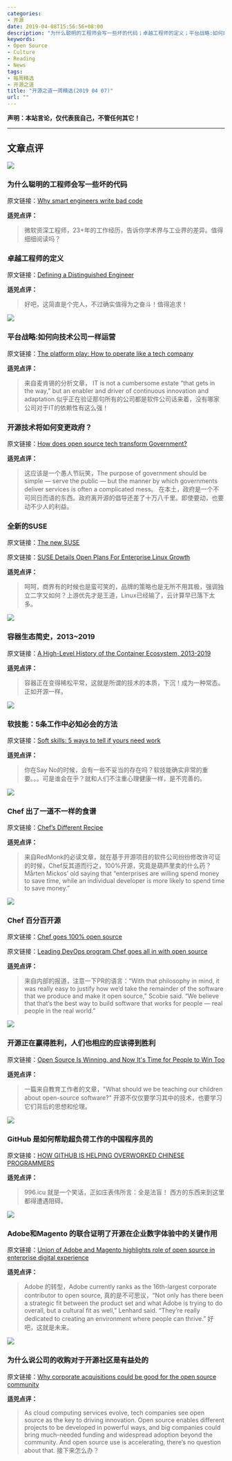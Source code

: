 ```yaml
---
categories:
- 开源
date: 2019-04-08T15:56:56+08:00
description: "为什么聪明的工程师会写一些坏的代码；卓越工程师的定义；平台战略:如何向技术公司一样运营；开源技术将如何变更政府？全新的SUSE；容器生态简史，2013~2019；软技能：5条工作中必知必会的方法；Chef 出了一道不一样的食谱；Chef 百分百开源；开源正在赢得胜利，人们也相应的应该得到胜利；GitHub 是如何帮助超负荷工作的中国程序员的；Adobe和Magento 的联合证明了开源在企业数字体验中的关键作用；为什么说公司的收购对于开源社区是有益处的"
keywords:
- Open Source
- Culture
- Reading
- News
tags:
- 每周精选
- 开源之道
title: "开源之道一周精选(2019 04 07)"
url: ""
---
```

**声明：本站言论，仅代表我自己，不管任何其它！**

---

## 文章点评

![](https://cdn-images-1.medium.com/max/600/1*PPlJ3e8OFCboOWk6GubrDw.jpeg)

### 为什么聪明的工程师会写一些坏的代码

原文链接：[Why smart engineers write bad code](https://changelog.com/podcast/339)

**适兕点评：**

> 微软资深工程师，23+年的工作经历，告诉你学术界与工业界的差异。值得细细阅读吗？

### 卓越工程师的定义

原文链接：[Defining a Distinguished Engineer](https://blog.jessfraz.com/post/defining-a-distinguished-engineer/)

**适兕点评：**

> 好吧，这简直是个完人，不过确实值得为之奋斗！值得追求！

![](https://www.mckinsey.com/~/media/McKinsey/Business%20Functions/McKinsey%20Digital/Our%20Insights/The%20platform%20play%20How%20to%20operate%20like%20a%20tech%20company/SVG-Platform-play-exhibit1_v5.ashx)

### 平台战略:如何向技术公司一样运营

原文链接：[The platform play: How to operate like a tech company](https://www.mckinsey.com/business-functions/digital-mckinsey/our-insights/the-platform-play-how-to-operate-like-a-tech-company?cid=other-eml-ttn-mip-mck&hlkid=e82ee13c710f4e5a9e6b789329708a5d&hctky=9999647&hdpid=0eb31b75-7bc6-4fde-b8aa-5a0f649b16ad)

**适兕点评：**

> 来自麦肯锡的分析文章， IT is not a cumbersome estate “that gets in the way,” but an enabler and driver of continuous innovation and adaptation.似乎正在验证那句所有的公司都是软件公司话来着，没有哪家公司对于IT的依赖性有这么强！

### 开源技术将如何变更政府？

原文链接：[How does open source tech transform Government?](https://www.openaccessgovernment.org/open-source-tech-transform/62059/)

**适兕点评：**

> 这应该是一个愚人节玩笑，The purpose of government should be simple — serve the public — but the manner by which governments deliver services is often a complicated mess。 在本土，政府是一个不可同日而语的东西。政府离开源的倡导还差了十万八千里。即使要动，也要动不少人的利益。

### 全新的SUSE

原文链接：[The new SUSE](https://www.zdnet.com/article/the-new-suse/)

原文链接：[SUSE Details Open Plans For Enterprise Linux Growth](https://www.forbes.com/sites/adrianbridgwater/2019/04/03/suse-details-open-plans-for-enterprise-linux-growth/#c53cf5b35c02)

**适兕点评：**

> 呵呵，商界有的时候也是蛮可笑的，品牌的策略也是无所不用其极，强调独立二字又如何？上游优先才是王道，Linux已经输了，云计算早已落下太多。

![](https://i2.wp.com/containerjournal.com/wp-content/uploads/2019/04/History-Container-Ecosystem.jpg?w=770&ssl=1)

### 容器生态简史，2013~2019

原文链接：[A High-Level History of the Container Ecosystem, 2013-2019](https://containerjournal.com/2019/04/01/a-high-level-history-of-the-container-ecosystem-2013-2019/)

**适兕点评：**

> 容器正在变得稀松平常，这就是所谓的技术的本质，下沉！成为一种常态。正如开源一样。

![](https://enterprisersproject.com/sites/default/files/styles/620x350/public/images/cio_emotionalintelligence_eq_idea.png?itok=ziJZbEwg)

### 软技能：5条工作中必知必会的方法

原文链接：[Soft skills: 5 ways to tell if yours need work](https://enterprisersproject.com/article/2019/4/soft-skills-5-ways-tell-if-yours-need-work?utm_medium=Email&utm_campaign=weekly&sc_cid=701f2000000RsGsAAK)

**适兕点评：**

> 你在Say No的时候，会有一些不妥当的存在吗？软技能确实非常的重要。。。可是谁会在乎？就和人们不注重心理健康一样，是不完善的。

![](https://redmonk.com/wp-content/uploads/2019/04/08a36e49-e04b-4334-b91d-d640c4db8586-6164-00000679b3515532-2.png)

### Chef 出了一道不一样的食谱

原文链接：[Chef’s Different Recipe](https://redmonk.com/sogrady/2019/04/02/chefs-different-recipe/)

**适兕点评：**

> 来自RedMonk的必读文章，就在基于开源项目的软件公司纷纷修改许可证的时候，Chef反其道而行之，100%开源，究竟是葫芦里卖的什么药？Mårten Mickos’ old saying that “enterprises are willing spend money to save time, while an individual developer is more likely to spend time to save money.”

![](https://techcrunch.com/wp-content/uploads/2019/04/GettyImages-678944696.jpg?w=1390&crop=1)

### Chef 百分百开源

原文链接：[Chef goes 100% open source](https://techcrunch.com/2019/04/02/chef-goes-100-open-source/)

原文链接：[Leading DevOps program Chef goes all in with open source](https://www.zdnet.com/article/leading-devops-program-chef-goes-all-in-with-open-source/)

**适兕点评：**

> 来自内部的报道，注意一下PR的语言：“With that philosophy in mind, it was really easy to justify how we’d take the remainder of the software that we produce and make it open source,” Scobie said. “We believe that that’s the best way to build software that works for people — real people in the real world.”

![](https://www.linuxjournal.com/sites/default/files/styles/1700x1000/public/nodeimage/story/bigstock-Open-Source-Background-Concept-7136545_3.jpg?itok=gsgpufDu)

### 开源正在赢得胜利，人们也相应的应该得到胜利

原文链接：[Open Source Is Winning, and Now It's Time for People to Win Too](https://www.linuxjournal.com/content/open-source-winning-and-now-its-time-people-win-too)

**适兕点评：**

> 一篇来自教育工作者的文章，"What should we be teaching our children about open-source software?" 开源不仅仅要学习其中的技术，也要学习它们背后的思想和伦理。

![](https://media.wired.com/photos/5ca5497985176e2dbeb66a9e/master/w_1164,c_limit/China-Coder-Lab-Movement-853294798.jpg)

### GitHub 是如何帮助超负荷工作的中国程序员的

原文链接：[HOW GITHUB IS HELPING OVERWORKED CHINESE PROGRAMMERS](https://www.wired.com/story/how-github-helping-overworked-chinese-programmers/)

**适兕点评：**

> 996.icu 就是一个笑话，正如庄表伟所言：全是法盲！ 西方的东西来到这里都得遭遇阻碍。

![](https://d15shllkswkct0.cloudfront.net/wp-content/blogs.dir/1/files/2019/04/Lenhard.jpg)

### Adobe和Magento 的联合证明了开源在企业数字体验中的关键作用

原文链接：[Union of Adobe and Magento highlights role of open source in enterprise digital experience](https://siliconangle.com/2019/04/05/union-of-adobe-and-magento-highlights-role-of-open-source-in-enterprise-digital-experience-adobesummit-guestoftheweek/)

**适兕点评：**

> Adobe 的转型，Adobe currently ranks as the 16th-largest corporate contributor to open source,  真的是不可思议，“Not only has there been a strategic fit between the product set and what Adobe is trying to do overall, but a cultural fit as well,” Lenhard said. “They’re really dedicated to creating an environment where people can thrive.” 好吧，这就是未来。

![](https://pbs.twimg.com/media/Dq2HLTIXgAA3qv_.jpg)

### 为什么说公司的收购对于开源社区是有益处的

原文链接：[Why corporate acquisitions could be good for the open source community](https://thenextweb.com/podium/2019/04/06/why-corporate-acquisitions-could-be-good-for-the-open-source-community/)

**适兕点评：**

> As cloud computing services evolve, tech companies see open source as the key to driving innovation. Open source enables different projects to be developed in powerful ways, and big companies could bring much-needed funding and widespread adoption beyond the community. And open source use is accelerating, there’s no question about that. 接下来怎么办？
